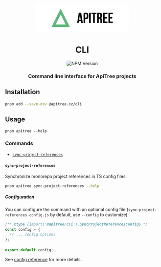 <div align="center">

<a href="https://github.com/ApiTreeCZ">
<img alt="ApiTree s.r.o." src="../../public/apitree-logo.png" width="308" />
</a>

# CLI

![NPM Version](https://img.shields.io/npm/v/%40apitree.cz%2Fcli)

### Command line interface for ApiTree projects

</div>

## Installation

```bash
pnpm add --save-dev @apitree.cz/cli
```

## Usage

```
pnpm apitree --help
```

### Commands

- [`sync-project-references`](#sync-project-references)

#### `sync-project-references`

Synchronize monorepo project references in TS config files.

```bash
pnpm apitree sync-project-references --help
```

##### Configuration

You can configure the command with an optional config file (`sync-project-references.config.js` by default,
use `--config` to customize).

```js
/** @type {import('@apitree/cli').SyncProjectReferencesConfig} */
const config = {
  // ... config options
};

export default config;
```

See [config reference](./docs/interfaces/SyncProjectReferencesConfig.md) for more details.
